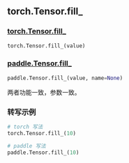 ## torch.Tensor.fill_
### [torch.Tensor.fill_](https://pytorch.org/docs/stable/generated/torch.Tensor.fill_.html?highlight=fill_#torch.Tensor.fill_)

```python
torch.Tensor.fill_(value)
```

### [paddle.Tensor.fill_](https://www.paddlepaddle.org.cn/documentation/docs/zh/api/paddle/Tensor_cn.html#fill-x-value-name-none)

```python
paddle.Tensor.fill_(value, name=None)
```

两者功能一致，参数一致。

### 转写示例

```python
# torch 写法
torch.Tensor.fill_(10)

# paddle 写法
paddle.Tensor.fill_(10)
```
